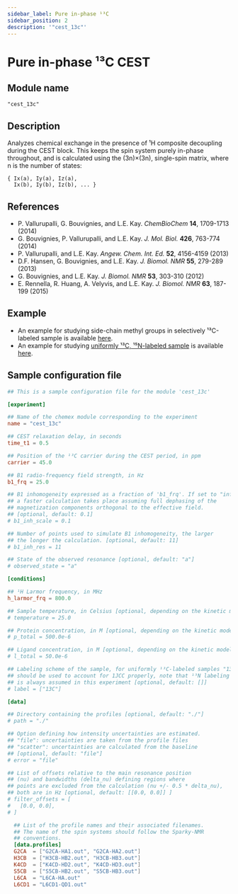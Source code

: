 ```yaml
---
sidebar_label: Pure in-phase ¹³C
sidebar_position: 2
description: '"cest_13c"'
---
```


# Pure in-phase ¹³C CEST

## Module name

`"cest_13c"`

## Description

Analyzes chemical exchange in the presence of ¹H composite decoupling during the
CEST block. This keeps the spin system purely in-phase throughout, and is
calculated using the (3n)×(3n), single-spin matrix, where n is the number of
states:

    { Ix(a), Iy(a), Iz(a),
      Ix(b), Iy(b), Iz(b), ... }

## References

- P. Vallurupalli, G. Bouvignies, and L.E. Kay. _ChemBioChem_ **14**, 1709-1713
  (2014)
- G. Bouvignies, P. Vallurupalli, and L.E. Kay. _J. Mol. Biol._ **426**, 763-774
  (2014)
- P. Vallurupalli, and L.E. Kay. _Angew. Chem. Int. Ed._ **52**, 4156-4159
  (2013)
- D.F. Hansen, G. Bouvignies, and L.E. Kay. _J. Biomol. NMR_ **55**, 279-289
  (2013)
- G. Bouvignies, and L.E. Kay. _J. Biomol. NMR_ **53**, 303-310 (2012)
- E. Rennella, R. Huang, A. Velyvis, and L.E. Kay. _J. Biomol. NMR_ **63**,
  187-199 (2015)

## Example

- An example for studying side-chain methyl groups in selectively ¹³C-labeled
  sample is available
  [here](https://github.com/gbouvignies/chemex/tree/master/examples/Experiments/CEST_13C/).
- An example for studying
  [uniformly ¹³C, ¹⁵N-labeled sample](../../examples/cest_13c_15n.md) is
  available
  [here](https://github.com/gbouvignies/chemex/tree/master/examples/Experiments/CEST_13C_LABEL_CN/).

## Sample configuration file

```toml title="experiment.toml"
## This is a sample configuration file for the module 'cest_13c'

[experiment]

## Name of the chemex module corresponding to the experiment
name = "cest_13c"

## CEST relaxation delay, in seconds
time_t1 = 0.5

## Position of the ¹³C carrier during the CEST period, in ppm
carrier = 45.0

## B1 radio-frequency field strength, in Hz
b1_frq = 25.0

## B1 inhomogeneity expressed as a fraction of 'b1_frq'. If set to "inf",
## a faster calculation takes place assuming full dephasing of the
## magnetization components orthogonal to the effective field.
## [optional, default: 0.1]
# b1_inh_scale = 0.1

## Number of points used to simulate B1 inhomogeneity, the larger
## the longer the calculation. [optional, default: 11]
# b1_inh_res = 11

## State of the observed resonance [optional, default: "a"]
# observed_state = "a"

[conditions]

## ¹H Larmor frequency, in MHz
h_larmor_frq = 800.0

## Sample temperature, in Celsius [optional, depending on the kinetic model]
# temperature = 25.0

## Protein concentration, in M [optional, depending on the kinetic model]
# p_total = 500.0e-6

## Ligand concentration, in M [optional, depending on the kinetic model]
# l_total = 50.0e-6

## Labeling scheme of the sample, for uniformly ¹³C-labeled samples "13C"
## should be used to account for 1JCC properly, note that ¹⁵N labeling
## is always assumed in this experiment [optional, default: []]
# label = ["13C"]

[data]

## Directory containing the profiles [optional, default: "./"]
# path = "./"

## Option defining how intensity uncertainties are estimated.
## "file": uncertainties are taken from the profile files
## "scatter": uncertainties are calculated from the baseline
## [optional, default: "file"]
# error = "file"

## List of offsets relative to the main resonance position
## (nu) and bandwidths (delta_nu) defining regions where
## points are excluded from the calculation (nu +/- 0.5 * delta_nu),
## both are in Hz [optional, default: [[0.0, 0.0]] ]
# filter_offsets = [
#   [0.0, 0.0],
# ]

  ## List of the profile names and their associated filenames.
  ## The name of the spin systems should follow the Sparky-NMR
  ## conventions.
  [data.profiles]
  G2CA  = ["G2CA-HA1.out", "G2CA-HA2.out"]
  H3CB  = ["H3CB-HB2.out", "H3CB-HB3.out"]
  K4CD  = ["K4CD-HD2.out", "K4CD-HD3.out"]
  S5CB  = ["S5CB-HB2.out", "S5CB-HB3.out"]
  L6CA  = "L6CA-HA.out"
  L6CD1 = "L6CD1-QD1.out"
```

